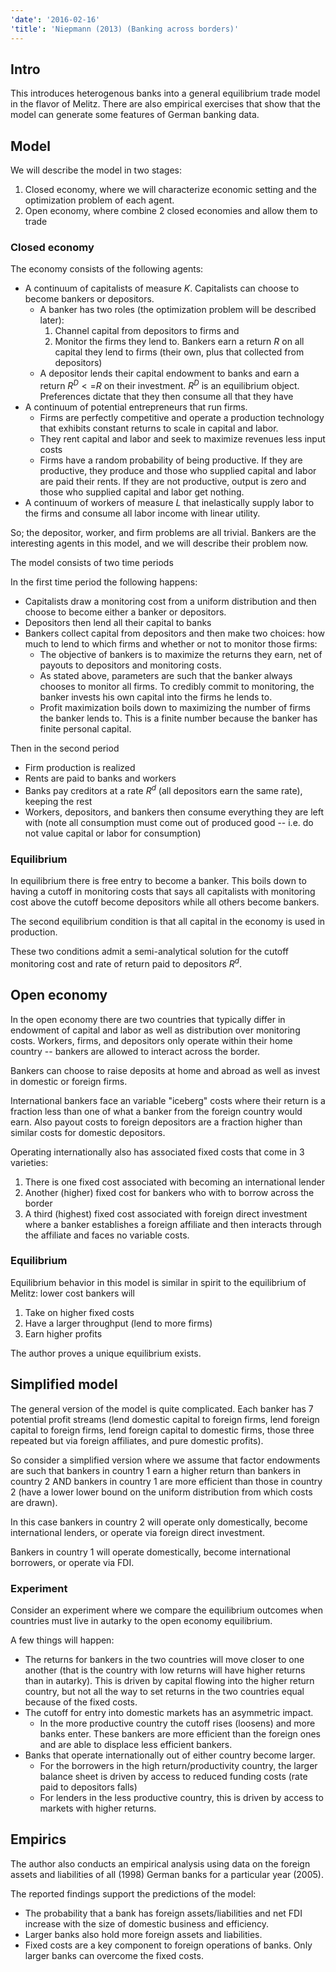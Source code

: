 ```yaml
---
'date': '2016-02-16'
'title': 'Niepmann (2013) (Banking across borders)'
---
```


<h2 id="intro">Intro</h2>
<p>This introduces heterogenous banks into a general equilibrium trade model in the flavor of Melitz. There are also empirical exercises that show that the model can generate some features of German banking data.</p>
<h2 id="model">Model</h2>
<p>We will describe the model in two stages:</p>
<ol style="list-style-type: decimal">
<li>Closed economy, where we will characterize economic setting and the optimization problem of each agent.</li>
<li>Open economy, where combine 2 closed economies and allow them to trade</li>
</ol>
<h3 id="closed-economy">Closed economy</h3>
<p>The economy consists of the following agents:</p>
<ul>
<li>A continuum of capitalists of measure <span class="math inline"><em>K</em></span>. Capitalists can choose to become bankers or depositors.
<ul>
<li>A banker has two roles (the optimization problem will be described later):
<ol style="list-style-type: decimal">
<li>Channel capital from depositors to firms and</li>
<li>Monitor the firms they lend to. Bankers earn a return <span class="math inline"><em>R</em></span> on all capital they lend to firms (their own, plus that collected from depositors)</li>
</ol></li>
<li>A depositor lends their capital endowment to banks and earn a return <span class="math inline"><em>R</em><sup><em>D</em></sup> &lt; =<em>R</em></span> on their investment. <span class="math inline"><em>R</em><sup><em>D</em></sup></span> is an equilibrium object. Preferences dictate that they then consume all that they have</li>
</ul></li>
<li>A continuum of potential entrepreneurs that run firms.
<ul>
<li>Firms are perfectly competitive and operate a production technology that exhibits constant returns to scale in capital and labor.</li>
<li>They rent capital and labor and seek to maximize revenues less input costs</li>
<li>Firms have a random probability of being productive. If they are productive, they produce and those who supplied capital and labor are paid their rents. If they are not productive, output is zero and those who supplied capital and labor get nothing.</li>
</ul></li>
<li>A continuum of workers of measure <span class="math inline"><em>L</em></span> that inelastically supply labor to the firms and consume all labor income with linear utility.</li>
</ul>
<p>So; the depositor, worker, and firm problems are all trivial. Bankers are the interesting agents in this model, and we will describe their problem now.</p>
<p>The model consists of two time periods</p>
<p>In the first time period the following happens:</p>
<ul>
<li>Capitalists draw a monitoring cost from a uniform distribution and then choose to become either a banker or depositors.</li>
<li>Depositors then lend all their capital to banks</li>
<li>Bankers collect capital from depositors and then make two choices: how much to lend to which firms and whether or not to monitor those firms:
<ul>
<li>The objective of bankers is to maximize the returns they earn, net of payouts to depositors and monitoring costs.</li>
<li>As stated above, parameters are such that the banker always chooses to monitor all firms. To credibly commit to monitoring, the banker invests his own capital into the firms he lends to.</li>
<li>Profit maximization boils down to maximizing the number of firms the banker lends to. This is a finite number because the banker has finite personal capital.</li>
</ul></li>
</ul>
<p>Then in the second period</p>
<ul>
<li>Firm production is realized</li>
<li>Rents are paid to banks and workers</li>
<li>Banks pay creditors at a rate <span class="math inline"><em>R</em><sup><em>d</em></sup></span> (all depositors earn the same rate), keeping the rest</li>
<li>Workers, depositors, and bankers then consume everything they are left with (note all consumption must come out of produced good -- i.e. do not value capital or labor for consumption)</li>
</ul>
<h3 id="equilibrium">Equilibrium</h3>
<p>In equilibrium there is free entry to become a banker. This boils down to having a cutoff in monitoring costs that says all capitalists with monitoring cost above the cutoff become depositors while all others become bankers.</p>
<p>The second equilibrium condition is that all capital in the economy is used in production.</p>
<p>These two conditions admit a semi-analytical solution for the cutoff monitoring cost and rate of return paid to depositors <span class="math inline"><em>R</em><sup><em>d</em></sup></span>.</p>
<h2 id="open-economy">Open economy</h2>
<p>In the open economy there are two countries that typically differ in endowment of capital and labor as well as distribution over monitoring costs. Workers, firms, and depositors only operate within their home country -- bankers are allowed to interact across the border.</p>
<p>Bankers can choose to raise deposits at home and abroad as well as invest in domestic or foreign firms.</p>
<p>International bankers face an variable &quot;iceberg&quot; costs where their return is a fraction less than one of what a banker from the foreign country would earn. Also payout costs to foreign depositors are a fraction higher than similar costs for domestic depositors.</p>
<p>Operating internationally also has associated fixed costs that come in 3 varieties:</p>
<ol style="list-style-type: decimal">
<li>There is one fixed cost associated with becoming an international lender</li>
<li>Another (higher) fixed cost for bankers who with to borrow across the border</li>
<li>A third (highest) fixed cost associated with foreign direct investment where a banker establishes a foreign affiliate and then interacts through the affiliate and faces no variable costs.</li>
</ol>
<h3 id="equilibrium-1">Equilibrium</h3>
<p>Equilibrium behavior in this model is similar in spirit to the equilibrium of Melitz: lower cost bankers will</p>
<ol style="list-style-type: decimal">
<li>Take on higher fixed costs</li>
<li>Have a larger throughput (lend to more firms)</li>
<li>Earn higher profits</li>
</ol>
<p>The author proves a unique equilibrium exists.</p>
<h2 id="simplified-model">Simplified model</h2>
<p>The general version of the model is quite complicated. Each banker has 7 potential profit streams (lend domestic capital to foreign firms, lend foreign capital to foreign firms, lend foreign capital to domestic firms, those three repeated but via foreign affiliates, and pure domestic profits).</p>
<p>So consider a simplified version where we assume that factor endowments are such that bankers in country 1 earn a higher return than bankers in country 2 AND bankers in country 1 are more efficient than those in country 2 (have a lower lower bound on the uniform distribution from which costs are drawn).</p>
<p>In this case bankers in country 2 will operate only domestically, become international lenders, or operate via foreign direct investment.</p>
<p>Bankers in country 1 will operate domestically, become international borrowers, or operate via FDI.</p>
<h3 id="experiment">Experiment</h3>
<p>Consider an experiment where we compare the equilibrium outcomes when countries must live in autarky to the open economy equilibrium.</p>
<p>A few things will happen:</p>
<ul>
<li>The returns for bankers in the two countries will move closer to one another (that is the country with low returns will have higher returns than in autarky). This is driven by capital flowing into the higher return country, but not all the way to set returns in the two countries equal because of the fixed costs.</li>
<li>The cutoff for entry into domestic markets has an asymmetric impact.
<ul>
<li>In the more productive country the cutoff rises (loosens) and more banks enter. These bankers are more efficient than the foreign ones and are able to displace less efficient bankers.</li>
</ul></li>
<li>Banks that operate internationally out of either country become larger.
<ul>
<li>For the borrowers in the high return/productivity country, the larger balance sheet is driven by access to reduced funding costs (rate paid to depositors falls)</li>
<li>For lenders in the less productive country, this is driven by access to markets with higher returns.</li>
</ul></li>
</ul>
<h2 id="empirics">Empirics</h2>
<p>The author also conducts an empirical analysis using data on the foreign assets and liabilities of all (1998) German banks for a particular year (2005).</p>
<p>The reported findings support the predictions of the model:</p>
<ul>
<li>The probability that a bank has foreign assets/liabilities and net FDI increase with the size of domestic business and efficiency.</li>
<li>Larger banks also hold more foreign assets and liabilities.</li>
<li>Fixed costs are a key component to foreign operations of banks. Only larger banks can overcome the fixed costs.</li>
</ul>
<div id="refs" class="references">

</div>

